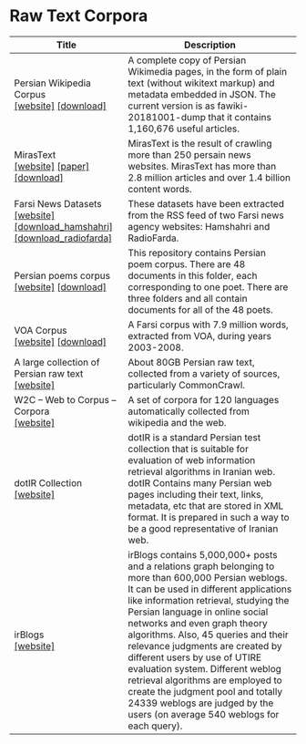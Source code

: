 # Raw Text Corpora

| Title | Description |
| ----- | ----------- |
| Persian Wikipedia Corpus<br>[[website]](https://github.com/Text-Mining/Persian-Wikipedia-Corpus) [[download]](https://github.com/Text-Mining/Persian-Wikipedia-Corpus/tree/master/Json%20Format%20of%20Persian%20Wikipedia%20Pages) | A complete copy of Persian Wikimedia pages, in the form of plain text (without wikitext markup) and metadata embedded in JSON. The current version is as fawiki-20181001-dump that it contains 1,160,676 useful articles. |
| MirasText<br>[[website]](https://github.com/miras-tech/MirasText) [[paper]](https://www.aclweb.org/anthology/L18-1188/) [[download]](https://drive.google.com/file/d/1QNHPv4B22d-Dj7oYoOKQNx2zUfFzsAUL/view?usp=sharing) | MirasText is the result of crawling more than 250 persain news websites. MirasText has more than 2.8 million articles and over 1.4 billion content words. |
| Farsi News Datasets<br>[[website]](https://github.com/sci2lab/Farsi-datasets/tree/master/farsi_news) [[download_hamshahri]](https://raw.githubusercontent.com/sci2lab/Farsi-datasets/master/farsi_news/hamshahri.json) [[download_radiofarda]](https://raw.githubusercontent.com/sci2lab/Farsi-datasets/master/farsi_news/radiofarda.json) | These datasets have been extracted from the RSS feed of two Farsi news agency websites: Hamshahri and RadioFarda. |
| Persian poems corpus<br>[[website]](https://github.com/amnghd/Persian_poems_corpus) [[download]](https://github.com/amnghd/Persian_poems_corpus/archive/master.zip) | This repository contains Persian poem corpus. There are 48 documents in this folder, each corresponding to one poet. There are three folders and all contain documents for all of the 48 poets. |
| VOA Corpus<br>[[website]](https://jon.dehdari.org/corpora/#persian) [[download]](https://drive.google.com/open?id=1mBeSSrEnajB2qxYs67tQbEDWmpRMZ0U0) | A Farsi corpus with 7.9 million words, extracted from VOA, during years 2003-2008. |
| A large collection of Persian raw text<br>[[website]](https://github.com/persiannlp/persian-raw-text) | About 80GB Persian raw text, collected from a variety of sources, particularly CommonCrawl. |
| W2C – Web to Corpus – Corpora<br>[[website]](https://lindat.mff.cuni.cz/repository/xmlui/handle/11858/00-097C-0000-0022-6133-9) | A set of corpora for 120 languages automatically collected from wikipedia and the web. |
| dotIR Collection<br>[[website]](https://dbrg.ut.ac.ir/webir-dotir/) | dotIR is a standard Persian test collection that is suitable for evaluation of web information retrieval algorithms in Iranian web. dotIR Contains many Persian web pages including their text, links, metadata, etc that are stored in XML format. It is prepared in such a way to be a good representative of Iranian web. |
| irBlogs<br>[[website]](https://dbrg.ut.ac.ir/irblogs/) | irBlogs contains 5,000,000+ posts and a relations graph belonging to more than 600,000 Persian weblogs. It can be used in different applications like information retrieval, studying the Persian language in online social networks and even graph theory algorithms. Also, 45 queries and their relevance judgments are created by different users by use of UTIRE evaluation system. Different weblog retrieval algorithms are employed to create the judgment pool and totally 24339 weblogs are judged by the users (on average 540 weblogs for each query). |
